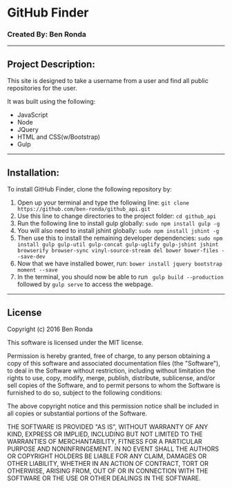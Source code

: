 # GitHub Finder
### Created By: Ben Ronda
***
## Project Description:
This site is designed to take a username from a user and find all public repositories for the user.

It was built using the following:
* JavaScript
* Node
* JQuery
* HTML and CSS(w/Bootstrap)
* Gulp

***
## Installation:
To install GitHub Finder, clone the following repository by:
1. Open up your terminal and type the following line: `git clone https://github.com/ben-ronda/github_api.git`  
2. Use this line to change directories to the project folder: `cd github_api`  
3. Run the following line to install gulp globally: `sudo npm install gulp -g`  
4. You will also need to install jshint globally: `sudo npm install jshint -g`  
5. Then use this to install the remaining developer dependencies: `sudo npm install gulp gulp-util gulp-concat gulp-uglify gulp-jshint jshint browserify browser-sync vinyl-source-stream del bower bower-files --save-dev`   
6. Now that we have installed bower, run: `bower install jquery bootstrap moment --save`  
7. In the terminal, you should now be able to run ` gulp build --production` followed by `gulp serve` to access the webpage.  


***
## License
Copyright (c) 2016 Ben Ronda

This software is licensed under the MIT license.

Permission is hereby granted, free of charge, to any person obtaining a copy of this software and associated documentation files (the "Software"), to deal in the Software without restriction, including without limitation the rights to use, copy, modify, merge, publish, distribute, sublicense, and/or sell copies of the Software, and to permit persons to whom the Software is furnished to do so, subject to the following conditions:

The above copyright notice and this permission notice shall be included in all copies or substantial portions of the Software.

THE SOFTWARE IS PROVIDED "AS IS", WITHOUT WARRANTY OF ANY KIND, EXPRESS OR IMPLIED, INCLUDING BUT NOT LIMITED TO THE WARRANTIES OF MERCHANTABILITY, FITNESS FOR A PARTICULAR PURPOSE AND NONINFRINGEMENT. IN NO EVENT SHALL THE AUTHORS OR COPYRIGHT HOLDERS BE LIABLE FOR ANY CLAIM, DAMAGES OR OTHER LIABILITY, WHETHER IN AN ACTION OF CONTRACT, TORT OR OTHERWISE, ARISING FROM, OUT OF OR IN CONNECTION WITH THE SOFTWARE OR THE USE OR OTHER DEALINGS IN THE SOFTWARE.
